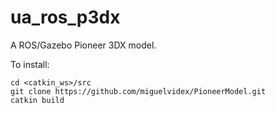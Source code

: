 ua_ros_p3dx
===========

A ROS/Gazebo Pioneer 3DX model.

To install:
```
cd <catkin_ws>/src
git clone https://github.com/miguelvidex/PioneerModel.git
catkin build
```
